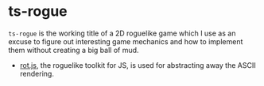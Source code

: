 # ts-rogue

`ts-rogue` is the working title of a 2D roguelike game which I use as an excuse
to figure out interesting game mechanics and how to implement them without
creating a big ball of mud.

- [rot.js](https://ondras.github.io/rot.js/hp/), the roguelike toolkit for JS,
  is used for abstracting away the ASCII rendering.

